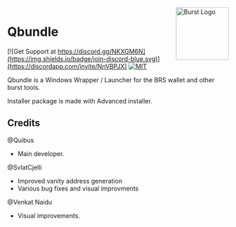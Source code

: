 <img align="right" width="120" height="120" title="Burst Logo" src="https://raw.githubusercontent.com/PoC-Consortium/Marketing_Resources/master/BURST_LOGO/PNG/icon_blue.png" />

# Qbundle

[![Get Support at https://discord.gg/NKXGM6N](https://img.shields.io/badge/join-discord-blue.svg)](https://discordapp.com/invite/NnVBPJX)
[![MIT](https://img.shields.io/github/license/mashape/apistatus.svg)](LICENSE)

Qbundle is a Windows Wrapper / Launcher for the BRS wallet and other burst tools.

Installer package is made with Advanced installer. 

## Credits

@Quibus
* Main developer.

@SvlatCjelli
* Improved vanity address generation
* Various bug fixes and visual improvments

@Venkat Naidu
* Visual improvements.
